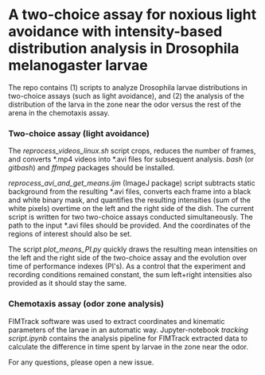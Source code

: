 # A two-choice assay for noxious light avoidance with intensity-based distribution analysis in Drosophila melanogaster larvae

The repo contains (1) scripts to analyze Drosophila larvae distributions in two-choice assays (such as light avoidance), and 
(2) the analysis of the distribution of the larva in the zone near the odor versus the rest of the arena in the chemotaxis assay.

### Two-choice assay (light avoidance)

The *reprocess_videos_linux.sh* script crops, reduces the number of frames, and converts *.mp4 videos into *.avi files for subsequent analysis. *bash* (or *gitbash*)
and *ffmpeg* packages should be installed.

*reprocess_avi_and_get_means.ijm* (ImageJ package) script subtracts static background from the resulting *.avi files, converts each frame into
a black and white binary mask, and quantifies the resulting intensities (sum of the white pixels) overtime on the left and the right side of the dish. 
The current script is written for two two-choice assays conducted simultaneously. The path to the input *.avi files should be provided. 
And the coordinates of the regions of interest should also be set.

The script *plot_means_PI.py* quickly draws the resulting mean intensities on the left and the right side of the two-choice assay and the evolution over 
time of performance indexes (PI's). As a control that the experiment and recording conditions remained constant, the sum left+right intensities also
provided as it should stay the same.

### Chemotaxis assay (odor zone analysis)

FIMTrack software was used to extract coordinates and kinematic
parameters of the larvae in an automatic way. Jupyter-notebook *tracking script.ipynb* contains the analysis pipeline for FIMTrack extracted data to calculate
the difference in time spent by larvae in the zone near the odor.

For any questions, please open a new issue.




